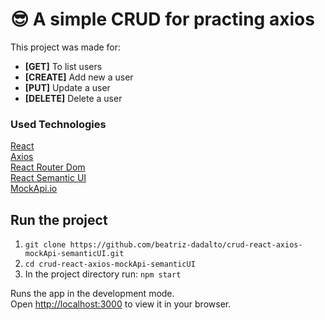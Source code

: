 # :sunglasses: A simple CRUD for practing axios

This project was made for:
- <strong>[GET]</strong> To list users
- <strong>[CREATE]</strong> Add new a user
- <strong>[PUT]</strong> Update a user
- <strong>[DELETE]</strong> Delete a user

### Used Technologies

[React](https://reactjs.org/docs/getting-started.html)
<br>
[Axios](https://axios-http.com/docs/intro)
<br>
[React Router Dom](https://reactrouter.com/en/main/start/tutorial)
<br>
[React Semantic UI](https://react.semantic-ui.com/)
<br>
[MockApi.io](https://react.semantic-ui.com/)

## Run the project

1. `git clone https://github.com/beatriz-dadalto/crud-react-axios-mockApi-semanticUI.git`
2. `cd crud-react-axios-mockApi-semanticUI`
3. In the project directory run: `npm start`


Runs the app in the development mode.\
Open [http://localhost:3000](http://localhost:3000) to view it in your browser.
